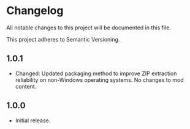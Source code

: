 # Changelog

All notable changes to this project will be documented in this file.

This project adheres to Semantic Versioning.

## 1.0.1

- Changed: Updated packaging method to improve ZIP extraction reliability on non-Windows operating systems. No changes to mod content.

## 1.0.0

- Initial release.

